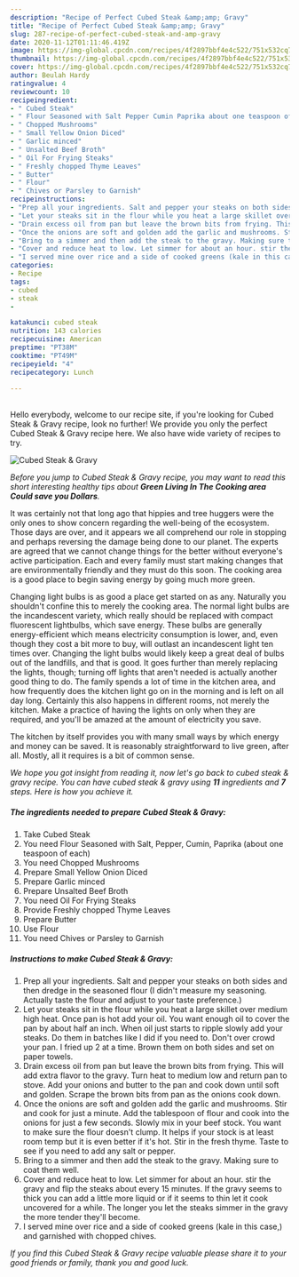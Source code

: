 ```yaml
---
description: "Recipe of Perfect Cubed Steak &amp;amp; Gravy"
title: "Recipe of Perfect Cubed Steak &amp;amp; Gravy"
slug: 287-recipe-of-perfect-cubed-steak-and-amp-gravy
date: 2020-11-12T01:11:46.419Z
image: https://img-global.cpcdn.com/recipes/4f2897bbf4e4c522/751x532cq70/cubed-steak-gravy-recipe-main-photo.jpg
thumbnail: https://img-global.cpcdn.com/recipes/4f2897bbf4e4c522/751x532cq70/cubed-steak-gravy-recipe-main-photo.jpg
cover: https://img-global.cpcdn.com/recipes/4f2897bbf4e4c522/751x532cq70/cubed-steak-gravy-recipe-main-photo.jpg
author: Beulah Hardy
ratingvalue: 4
reviewcount: 10
recipeingredient:
- " Cubed Steak"
- " Flour Seasoned with Salt Pepper Cumin Paprika about one teaspoon of each"
- " Chopped Mushrooms"
- " Small Yellow Onion Diced"
- " Garlic minced"
- " Unsalted Beef Broth"
- " Oil For Frying Steaks"
- " Freshly chopped Thyme Leaves"
- " Butter"
- " Flour"
- " Chives or Parsley to Garnish"
recipeinstructions:
- "Prep all your ingredients. Salt and pepper your steaks on both sides and then dredge in the seasoned flour (I didn&#39;t measure my seasoning. Actually taste the flour and adjust to your taste preference.)"
- "Let your steaks sit in the flour while you heat a large skillet over medium high heat. Once pan is hot add your oil. You want enough oil to cover the pan by about half an inch. When oil just starts to ripple slowly add your steaks. Do them in batches like I did if you need to. Don&#39;t over crowd your pan. I fried up 2 at a time. Brown them on both sides and set on paper towels."
- "Drain excess oil from pan but leave the brown bits from frying. This will add extra flavor to the gravy. Turn heat to medium low and return pan to stove. Add your onions and butter to the pan and cook down until soft and golden. Scrape the brown bits from pan as the onions cook down."
- "Once the onions are soft and golden add the garlic and mushrooms. Stir and cook for just a minute. Add the tablespoon of flour and cook into the onions for just a few seconds. Slowly mix in your beef stock. You want to make sure the flour doesn&#39;t clump. It helps if your stock is at least room temp but it is even better if it&#39;s hot. Stir in the fresh thyme. Taste to see if you need to add any salt or pepper."
- "Bring to a simmer and then add the steak to the gravy. Making sure to coat them well."
- "Cover and reduce heat to low. Let simmer for about an hour. stir the gravy and flip the steaks about every 15 minutes. If the gravy seems to thick you can add a little more liquid or if it seems to thin let it cook uncovered for a while. The longer you let the steaks simmer in the gravy the more tender they&#39;ll become."
- "I served mine over rice and a side of cooked greens (kale in this case,) and garnished with chopped chives."
categories:
- Recipe
tags:
- cubed
- steak
- 

katakunci: cubed steak  
nutrition: 143 calories
recipecuisine: American
preptime: "PT38M"
cooktime: "PT49M"
recipeyield: "4"
recipecategory: Lunch

---
```

<br>
Hello everybody, welcome to our recipe site, if you're looking for Cubed Steak &amp; Gravy recipe, look no further! We provide you only the perfect Cubed Steak &amp; Gravy recipe here. We also have wide variety of recipes to try.
<br>


![Cubed Steak &amp; Gravy](https://img-global.cpcdn.com/recipes/4f2897bbf4e4c522/751x532cq70/cubed-steak-gravy-recipe-main-photo.jpg)

<i>Before you jump to Cubed Steak &amp; Gravy recipe, you may want to read this short interesting healthy tips about 
<strong>Green Living In The Cooking area Could save you Dollars</strong>.</i>
</br>

It was certainly not that long ago that hippies and tree huggers were the only ones to show concern regarding the well-being of the ecosystem. Those days are over, and it appears we all comprehend our role in stopping and perhaps reversing the damage being done to our planet. The experts are agreed that we cannot change things for the better without everyone's active participation. Each and every family must start making changes that are environmentally friendly and they must do this soon. The cooking area is a good place to begin saving energy by going much more green.

Changing light bulbs is as good a place get started on as any. Naturally you shouldn't confine this to merely the cooking area. The normal light bulbs are the incandescent variety, which really should be replaced with compact fluorescent lightbulbs, which save energy. These bulbs are generally energy-efficient which means electricity consumption is lower, and, even though they cost a bit more to buy, will outlast an incandescent light ten times over. Changing the light bulbs would likely keep a great deal of bulbs out of the landfills, and that is good. It goes further than merely replacing the lights, though; turning off lights that aren't needed is actually another good thing to do. The family spends a lot of time in the kitchen area, and how frequently does the kitchen light go on in the morning and is left on all day long. Certainly this also happens in different rooms, not merely the kitchen. Make a practice of having the lights on only when they are required, and you'll be amazed at the amount of electricity you save.

The kitchen by itself provides you with many small ways by which energy and money can be saved. It is reasonably straightforward to live green, after all. Mostly, all it requires is a bit of common sense.


<i>We hope you got insight from reading it, now let's go back to cubed steak &amp; gravy recipe. You can have cubed steak &amp; gravy using <strong>11</strong> ingredients and <strong>7</strong> steps. Here is how you achieve it.
</i>

##### The ingredients needed to prepare Cubed Steak &amp; Gravy:

1. Take  Cubed Steak
1. You need  Flour Seasoned with Salt, Pepper, Cumin, Paprika (about one teaspoon of each)
1. You need  Chopped Mushrooms
1. Prepare  Small Yellow Onion Diced
1. Prepare  Garlic minced
1. Prepare  Unsalted Beef Broth
1. You need  Oil For Frying Steaks
1. Provide  Freshly chopped Thyme Leaves
1. Prepare  Butter
1. Use  Flour
1. You need  Chives or Parsley to Garnish


##### Instructions to make Cubed Steak &amp; Gravy:

1. Prep all your ingredients. Salt and pepper your steaks on both sides and then dredge in the seasoned flour (I didn&#39;t measure my seasoning. Actually taste the flour and adjust to your taste preference.)
1. Let your steaks sit in the flour while you heat a large skillet over medium high heat. Once pan is hot add your oil. You want enough oil to cover the pan by about half an inch. When oil just starts to ripple slowly add your steaks. Do them in batches like I did if you need to. Don&#39;t over crowd your pan. I fried up 2 at a time. Brown them on both sides and set on paper towels.
1. Drain excess oil from pan but leave the brown bits from frying. This will add extra flavor to the gravy. Turn heat to medium low and return pan to stove. Add your onions and butter to the pan and cook down until soft and golden. Scrape the brown bits from pan as the onions cook down.
1. Once the onions are soft and golden add the garlic and mushrooms. Stir and cook for just a minute. Add the tablespoon of flour and cook into the onions for just a few seconds. Slowly mix in your beef stock. You want to make sure the flour doesn&#39;t clump. It helps if your stock is at least room temp but it is even better if it&#39;s hot. Stir in the fresh thyme. Taste to see if you need to add any salt or pepper.
1. Bring to a simmer and then add the steak to the gravy. Making sure to coat them well.
1. Cover and reduce heat to low. Let simmer for about an hour. stir the gravy and flip the steaks about every 15 minutes. If the gravy seems to thick you can add a little more liquid or if it seems to thin let it cook uncovered for a while. The longer you let the steaks simmer in the gravy the more tender they&#39;ll become.
1. I served mine over rice and a side of cooked greens (kale in this case,) and garnished with chopped chives.


<i>If you find this Cubed Steak &amp; Gravy recipe valuable please share it to your good friends or family, thank you and good luck.</i>
